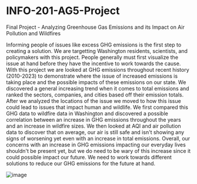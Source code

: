 # INFO-201-AG5-Project
Final Project - Analyzing Greenhouse Gas Emissions and its Impact on Air Pollution and Wildfires

Informing people of issues like excess GHG emissions is the first step to creating a solution. We are targetting Washington residents, scientists, and policymakers with this project. People generally must first visualize the issue at hand before they have the incentive to work towards the cause. With this project we are looked at GHG emissions throughout recent history (2010-2023) to demonstrate where the issue of increased emissions is taking place and the possible impacts of these emissions on our state. We discovered a general increasing trend when it comes to total emissions and ranked the sectors, companies, and cities based off their emission totals. After we analyzed the locations of the issue we moved to how this issue could lead to issues that impact human and wildlife. We first compared this GHG data to wildfire data in Washington and discovered a possible correlation between an increase in GHG emissions throughout the years and an increase in wildfire sizes. We then looked at AQI and air pollution data to discover that on average, our air is still safe and isn't showing any signs of worsening yet even with an increase in total emissions. Overall, our concerns with an increase in GHG emissions impacting our everyday lives shouldn't be present yet, but we do need to be wary of this increase since it could possible impact our future. We need to work towards different solutions to reduce our GHG emissions for the future at hand.

![image](https://github.com/justmai1/INFO-201-AG5-Project/assets/152110753/f87eac29-e4ee-458c-9ee9-822ed5602322)
